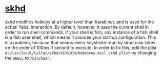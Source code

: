 # [skhd](https://github.com/koekeishiya/skhd)

skhd modifies hotkeys at a higher level than Karabiner, and is used 
for the actual Yabai interaction.
By default, however, it uses the current shell in order to run shell commands.
If your shell is fish, any instance of a fish shell is a fish user shell,
which means it sources your startup configuration. 
This is a problem, because that means every keystroke read by skhd
now takes on the order of 100ms-1 second to execute.
In order to fix this, edit the plist at
`/usr/local/Cellar/skhd/VERSION/homebrew.mxcl.skhd.plist`
by changing the `SHELL` to `/bin/bash`.

